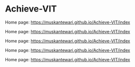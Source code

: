 # Achieve-VIT

Home page: https://muskantewari.github.io/Achieve-VIT/index


Home page: https://muskantewari.github.io/Achieve-VIT/index


Home page: https://muskantewari.github.io/Achieve-VIT/index


Home page: https://muskantewari.github.io/Achieve-VIT/index


Home page: https://muskantewari.github.io/Achieve-VIT/index

